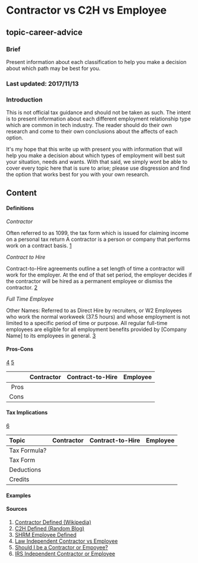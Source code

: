 # Contractor vs C2H vs Employee

## topic-career-advice

### Brief
Present information about each classification to help you make a decision about which path may be best for you.

### Last updated: 2017/11/13

### Introduction
This is not official tax guidance and should not be taken as such. The intent is to present information about each different employment relationship type which are common in tech industry. The reader should do their own research and come to their own conclusions about the affects of each option.

It's my hope that this write up with present you with information that will help you make a decision about which types of employment will best suit your situation, needs and wants. With that said, we simply wont be able to cover every topic here that is sure to arise; please use disgression and find the option that works best for you with your own research.

## Content
#### Definitions

*Contractor*

Often referred to as 1099, the tax form which is issued for claiming income on a personal tax return
A contractor is a person or company that performs work on a contract basis. 
[1](https://en.wikipedia.org/wiki/Contractor)

*Contract to Hire*

Contract-to-Hire agreements outline a set length of time a contractor will work for the employer. At the end of that set period, the employer decides if the contractor will be hired as a permanent employee or dismiss the contractor. 
[2](http://blog.remedi.com/should-you-consider-a-contract-to-hire-c2h-position)

*Full Time Employee*

Other Names: Referred to as Direct Hire by recruiters, or W2
Employees who work the normal workweek (37.5 hours) and whose employment is not limited to a specific period of time or purpose. All regular full-time employees are eligible for all employment benefits provided by [Company Name] to its employees in general. 
[3](https://webcache.googleusercontent.com/search?q=cache:04BL6o9QKekJ:https://www.shrm.org/resourcesandtools/tools-and-samples/policies/pages/definitionofemployee.aspx+&cd=12&hl=en&ct=clnk&gl=us)

#### Pros-Cons
[4](http://employment.findlaw.com/hiring-process/being-an-independent-contractor-vs-employee.html) [5](https://www.forbes.com/sites/steveparrish/2013/12/16/should-i-be-an-employee-or-an-independent-contractor/#3bccca06138c)

|             | Contractor      | Contract-to-Hire | Employee    |    
|------------:|:---------------:|:----------------:|:------------:
| Pros |    |    |    |
| Cons |    |    |    |

#### Tax Implications
[6](https://www.irs.gov/businesses/small-businesses-self-employed/independent-contractor-self-employed-or-employee)

|Topic        | Contractor      | Contract-to-Hire | Employee    |    
|:------------|:---------------:|:----------------:|:------------:
|Tax Formula?  |    |    |    |
|Tax Form |    |    |    |
|Deductions  |    |    |    |
|Credits |    |    |    |

#### Examples

#### Sources
1. [Contractor Defined (Wikipedia)](https://en.wikipedia.org/wiki/Contractor)
2. [C2H Defined (Random Blog)](http://blog.remedi.com/should-you-consider-a-contract-to-hire-c2h-position)
3. [SHRM Employee Defined](https://webcache.googleusercontent.com/search?q=cache:04BL6o9QKekJ:https://www.shrm.org/resourcesandtools/tools-and-samples/policies/pages/definitionofemployee.aspx+&cd=12&hl=en&ct=clnk&gl=us)
4. [Law Independent Contractor vs Employee](http://employment.findlaw.com/hiring-process/being-an-independent-contractor-vs-employee.html)
5. [Should I be a Contractor or Empoyee?](https://www.forbes.com/sites/steveparrish/2013/12/16/should-i-be-an-employee-or-an-independent-contractor/#3bccca06138c)
6. [IRS Independent Contractor or Employee](https://www.irs.gov/businesses/small-businesses-self-employed/independent-contractor-self-employed-or-employee)